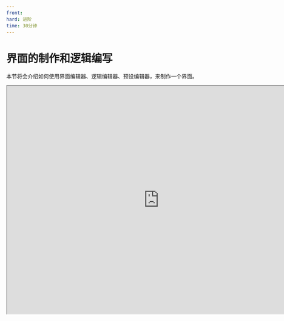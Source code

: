```yaml
---
front: 
hard: 进阶
time: 30分钟
---
```

# 界面的制作和逻辑编写

本节将会介绍如何使用界面编辑器、逻辑编辑器、预设编辑器，来制作一个界面。

<iframe src="https://cc.163.com/act/m/daily/iframeplayer/?id=63286c08e6c041f2578ca84e" width="800" height="600" allow="fullscreen"/>

## 界面绘制

首先来学习如何使用界面编辑器。切换到界面编辑器之后，我们首先需要创建一个界面，才能进行编辑。

![](./images/72.png)

在资源管理中，新建界面，我们给他命名成`团队名_界面名`，以防止冲突。这里我们叫做`soldier_screen`。

这样，我们选中刚创建的界面，就可以开始编辑了。界面的上方工具栏，是一些可以快捷创建界面控件的按钮。

点击这些按钮，就可以在被选中的结构下，创建一个新的控件。

左侧显示了目前界面的控件的父子关系，并且可以看到默认已经创建了一个main控件，这是一个画布，是一个界面的根控件。

![](./images/73.png)

接下来我们尝试制作一个简单的显示玩家实时坐标的界面。

例如现在我们点击上方的面板按钮，创建一个叫做`main_panel`的控件，在`main`下。

然后修改他的父子锚点到右下角，这样就可以看到面板的红色轮廓，被固定在了界面的右下角。

![](./images/74.png)

相应的，属性面板还可以设置它的位移坐标，尺寸大小。

例如我们这里将位移X改为`-10+父控件尺寸X*1%`，位移Y改成`父控件尺寸Y*-1%`。尺寸Y修改为20。

可以看到，尺寸控制了这个控件的大小，目前红色框为一个100x20的矩形。

而位移控制了它相对于锚点位置的偏移值。使用跟随父控件，可以基于百分比进行设置，这样可以在分辨率不同的情况下更好地进行界面的适配。

![](./images/75.png)

同时，游戏界面上方的分辨率选择框，可以选择预览的长宽比，我们这里选择`21:9`，可以看到位移X和Y，是基于父控件（目前是整个屏幕）的1%进行了偏移。

由此可以看出，使用百分比的相对位置进行布局，可以在屏幕分辨率不同的情况下，轻松地对界面的位置进行适配，而不会出现因为分辨率更变出现界面布局错乱的情况。

> 虽然基于百分比的布局这样看来很方便，但是它实际上是在界面初始化的时候，根据玩家屏幕的分辨率计算出来的值
>
> 在PC端游戏中途，调整窗口大小，分辨率动态改变的情况下，会出现布局错乱的情况。这就需要开发者们自行对比，选择更适合自己使用的。

![](./images/76.png)

设置完位置后，我们可以给这个面板添加一个图片，作为背景。

选中`main_panel`控件后，点击图片按钮，新建一个图片。

![](./images/77.png)

并且尺寸X，尺寸Y全部勾选适应。这样就可以使这个图片完全撑满它的父容器，即`main_panel`这个面板。

![](./images/78.png)

接下来，我们可以更换这个图片控件使用的图片资源，使用一个原版的图片资源。点击右侧文件夹按钮，选择图片`./ui/effect_background.png`

![](./images/79.png)

![](./images/80.png)

这样我们就成功给这个图片换成了药水效果的背景图片，这是一个原版的九宫格资源，如果自己绘制图片界面，建议让美术同学绘制九宫格资源，具体的规则[点我](https://mc.163.com/dev/mcmanual/mc-dev/mcguide/16-%E7%BE%8E%E6%9C%AF/50-%E8%B4%B4%E5%9B%BE%E8%A7%84%E8%8C%83%E5%8F%8A%E4%B9%9D%E5%AE%AB%E6%A0%BC%E4%BD%BF%E7%94%A8.html)。

接下来我们可以，继续在`main_panel`下创建一个文本控件，同样尺寸X，尺寸Y适应，并给它改名为`pos_text`。

需要注意的是，目前我们所创建的所有控件的命名，都是为了后续编写逻辑的时候更方便的通过它们的名字来找到它们。

比如我们现在的这个文本控件，所在的路径就应该是`/main_panel/pos_text`，后面我们可以使用逻辑编辑器，通过逻辑节点找到它，并修改它的值。

![](./images/81.png)

## 创建预设

绘制完了界面，我们就需要到预设编辑器，创建一个界面预设。

![](./images/82.png)

第一个文件命名我们这里叫做`PosUI`，需要保证这个名字唯一，它将会被用作创建这个界面的标识符。

同时底部还有一个文件命名，这里是对应的界面的控制文件命名，也需要保证每个界面对应的文件唯一。

![](./images/83.png)

预设创建完成后，就可以看到界面中已经自动勾选了我们之前所编辑的界面，如果没有，可以在`绑定的界面画布`处自行选择。

在属性窗口中，主要需要关注的就是下面框选的地方。

![](./images/84.png)

### 预加载

预加载**一定要勾选**，只有勾选了预加载，这个界面才会被显示。

### 绑定的界面画布

选择界面编辑器中的界面文件和对应的画布，画布一般是main。

### 显示方式

#### CreateUI

使用CreateUI创建的界面，会直接在玩家的游戏界面上进行叠加。

一般适用于创建HUD。

#### PushScreen

使用PushScreen创建的界面，会以栈的形式来创建一个界面，在游戏中只显示这个界面，不显示类似物品栏，操作按钮等界面。并且在PC端调用会自动呼出鼠标。

一般适用于创建类似箱子，熔炉等单独的操作界面。

### Hud

勾选Hud，那么界面将会悬浮在游戏窗口中，不会影响游戏的实际交互。

例如原版中的血条，饱食度，物品栏的界面，就都是Hud。

### 逻辑编写

那么完成了配置，我们的界面进入游戏之后就可以正常显示了。

接下来我们就要创建一个蓝图UI零件，来为这个界面编写逻辑。

![](./images/85.png)

同样的，把新创建的零件，挂接到界面预设上。然后双击逻辑文件，打开逻辑编辑器。

![](./images/86.png)

可以看到，相比于一般的蓝图零件，多了一块UI相关的事件监听。

其中，`创建`和`监听`，是使用任意方式创建的界面，可以触发的函数。而`激活时`和`反激活`时，是使用`PushScreen`方式创建的界面，额外会触发的事件。



接下来，我们要实现实时更新坐标，就需要在服务端每刻处，创建一个`GetBaseUIControl`接口的节点，用来获取对象。

![](./images/87.png)

节点中的控件路径，就是我们之前的文本标签`/main_panel/pos_text`，经过这个节点的运算，就可以得到文本所对应的基础控件对象，我们接下来要把它转换成更加具体的文本控件对象，才能更改文本的值。

![](./images/88.png)

找到`asLabel`接口，将它转换成文本控件对象，然后再次调用`SetText`节点，设置文本的值。

那么文本的值就需要我们获取玩家的坐标信息，查阅文档，使用`GetPos`即可，并拼接字符串。

![](./images/89.png)

完成后效果如图，这样就可以在客户端每Tick中，更新文本控件的内容，实时显示坐标。

当然这也是有很多可以优化的地方的，例如我们的坐标信息其实并不需要1秒更新30次。

进入游戏后，可以看到右下角出现了界面，并且显示了我们的实时坐标。

![](./images/90.png)

不过由于小数点过长，不能完整显示。大家可以自行尝试修改界面位置到屏幕的正中间，并修改尺寸X，来让图片包住文本。

![](./images/91.png)

只需要将`main_panel`的锚点全部修改为中上方的即可。



总结下来，需要在逻辑中，修改界面内部的数据，总共有一下几个步骤

1. 根据控件路径，通过`GetBaseUIControl`，获取基础控件示例
2. 根据控件的具体种类不同，通过`asXXXX`，将其转换为具体的示例（例如我们这里的Label文本，类似的还有Button按钮）
3. 调用对应的示例内的接口，来达到实际修改的效果

所有UI相关接口，都可以在[文档](https://mc.163.com/dev/mcmanual/mc-dev/mcdocs/1-ModAPI/%E6%8E%A5%E5%8F%A3/%E8%87%AA%E5%AE%9A%E4%B9%89UI/UI%E6%8E%A7%E4%BB%B6.html?catalog=1)中查到。

## 课后作业

课后作业要求制作一个界面，将玩家输入的内容通过title的方式，广播给所有在线玩家。

### 界面绘制

- 创建一个`soldier_title_screen`界面，进行编辑。
- 添加一个叫`main_panel`的面板，锚点居中，尺寸X和尺寸Y分别为200,150。
- `main_panel`下添加图片，尺寸X，尺寸Y适应，图片更换为原生图片`./ui/achievements_dialog.png`。

![](./images/92.png)

- 这样就完成了一个简单的窗口框架。接下来我们添加 文本输入框 和 按钮，在`main_panel`节点下。
- 将文本输入框的尺寸修改为`180,27`，名称修改为`title_text`。
- 将按钮的名称修改为`confirm_button`尺寸X修改为50，尺寸Y修改为20。字体缩放倍数修改为0.5，文本修改为`发送`。位移Y设置为`35`。

完成后效果如图，大家可以自由发挥，为页面添加更多元素。例如添加一个文本框，并填写：`发送title的内容`，作为提示。

并且可以自由调整这个界面的尺寸，让它看起来更加美观。

![](./images/93.png)

例如这里添加了一个文本作为标题。

![](./images/94.png)

这样我们就完成了界面的编辑，大家可以参照自己的界面，是否和教程中的路径一致。

需要检查的是文本框的路径是否为`/main_panel/title_text`，按钮的路径是否为`/main_panel/confirm_button`，后面逻辑的编写会用到。

### 创建预设

新建一个界面预设，文件命名都改为`TitleScreen`。

![](./images/95.png)

1. 勾选预加载
2. 修改绑定的界面画布为`soldier_title_screen`
3. 修改显示方式为PushScreen

![](./images/96.png)

接下来新建一个蓝图UI零件，进行挂接，并打开对应的逻辑文件。

### 逻辑编写

在创建时，根据路径获取按钮的实例，并开启按钮的回调功能。具体操作如下：

![](./images/97.png)

需要注意的是，参数字典，可以在[文档](https://mc.163.com/dev/mcmanual/mc-dev/mcdocs/1-ModAPI/%E6%8E%A5%E5%8F%A3/%E8%87%AA%E5%AE%9A%E4%B9%89UI/UI%E6%8E%A7%E4%BB%B6.html#addtoucheventparams)中找到，这里我们直接设置为True。

![](./images/98.png)

接下来我们新建一个自定义接口`f_ConfirmButtonClick`，用来编写按钮点击之后的响应逻辑。并添加一个类型为Any的参数，命名为`args`，这个是按钮的点击事件参数，具体类型为一个dict，可以打印查看，我们可以不使用，但是需要在自定义接口中设置这个参数。

首先我们正常获取这个文本框的实例，然后获取其中的文本，这就是我们要发送的内容。

![](./images/99.png)

接下来因为要调用命令来发送title，而UI是客户端逻辑，不能直接调用服务端接口。所以我们需要使用通知服务端接口，来发送这个信息到服务端，并让服务端来处理这个数据。

通知服务端接口主要需要2个参数，一个是事件名称，一个是事件数据。

事件名称应该是一个文本，可以自己根据喜好来起名，用来区分每个通信的内容。在整个玩法组件的开发中，应该和其功能对应唯一。

例如我们这里设置为`SendTitle`，那么就应该认定，所有发送title数据的通信，都用这个事件名称来定义，防止数据混淆。

事件数据应为一个Dict，是具体的事件数据的载体，会完整地发送到服务端。



了解了通信的基本流程之后，就可以来编写对应的逻辑。

这里我们构造一个字典，key1为`text`，value1为title的内容，并把这字典作为事件数据，发送事件`SendTitle`到服务端。

发送完毕后，调用`PopScreen`，来以堆栈管理的形式关闭这个界面。

![](./images/100.png)

编辑完这个函数，我们回到Graph界面，在开启按钮回调功能之后，使用`SetButtonTouchUpCallback`设置这个按钮的回调函数。

这个接口的调用对象为按钮控件示例，回调函数，通过**获取零件变量**，获取名为`f_ConfirmButtonClick`的自定义接口，即我们刚刚编辑的函数。

![](./images/101.png)

完成了客户端的按钮的逻辑，就需要在服务端监听这个自定义事件，来完成title信息的发送。

同样需要新建一个自定义接口，我们这里新建一个叫做`f_OnRecvTitle`的自定义接口，参数同样是any类型的args，这个参数就是我们从客户端发送过来的字典。

然后我们在服务端初始化的时候，使用获取自身接口，再获取零件变量，获取到我们名为`f_OnRecvTitle`的自定义接口作为回调函数，然后调用监听自身事件，来监听我们的`SendTitle`事件

![](./images/102.png)

接下来我们继续编辑`f_OnRecvTitle`来获取args参数中的text文本。并将它和title命令`title @a title `拼接(注意最后有一个空格)，最后在游戏内执行。

![](./images/103.png)

这里我们打印了输入参数的args，方便大家更直观的在日志中看到args中的内容。

需要注意的是，使用游戏内指令这个接口根据文档，有3个参数，其中`playerId`和`showOutput`都是可以选参数，我们这里都选择不填，所以需要将这个节点的这两个参数均删除，否则仍然算作填写了一个空的str参数。

至此，我们的界面就制作完成。如果在关闭界面之后仍然需要打开，则可以调用`PushScreen`来打开，其中命名空间和界面名称都可以在我们界面预设处可以找到，打开参数可以不用填写。

命名空间可以命名成自己的mod英文名，在关卡编辑器上方的作品按钮，可以找到

![](./images/105.png)

![](./images/104.png)
